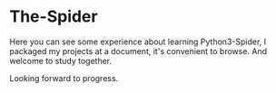 # The-Spider
Here you can see some experience about learning Python3-Spider,
I packaged my projects at a document, it's convenient to browse.
And welcome to study together.

Looking forward to progress.

